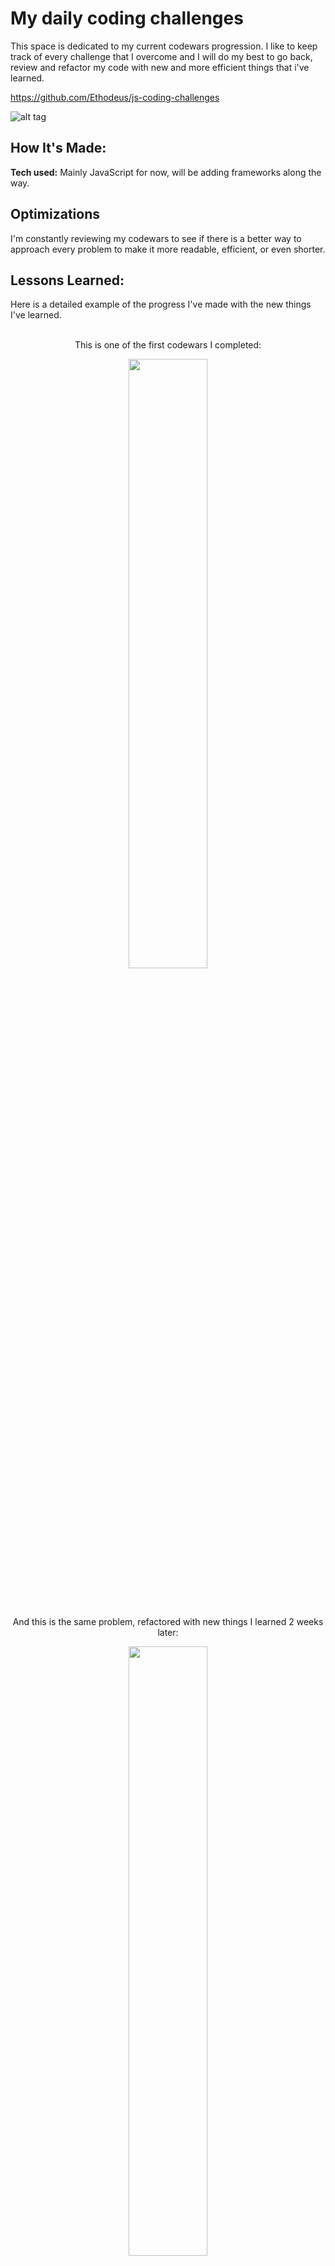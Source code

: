 # My daily coding challenges

This space is dedicated to my current codewars progression. I like to keep track of every challenge that I overcome and I will do my best to go back, review and refactor my code with new and more efficient things that i've learned. 

https://github.com/Ethodeus/js-coding-challenges

![alt tag](https://www.codewars.com/users/Ethodeus/badges/large)

## How It's Made:

**Tech used:** Mainly JavaScript for now, will be adding frameworks along the way. 

## Optimizations

I'm constantly reviewing my codewars to see if there is a better way to approach every problem to make it more readable, efficient, or even shorter.  

## Lessons Learned:

Here is a detailed example of the progress I've made with the new things I've learned.
<br>
<br>
<p align='center'>
This is one of the first codewars I completed:
</p>

<p align='center'>
<img src="https://user-images.githubusercontent.com/101031188/163731320-20653bdc-4851-4cad-bcf4-7df15e372ed2.png" width="50%">
</p>
<br>
<br>
<p align='center'>
And this is the same problem, refactored with new things I learned 2 weeks later:
</p>

<p align='center'>
<img src="https://user-images.githubusercontent.com/101031188/163731319-7d9fac57-63b7-49b1-b5d7-7adff2d35e40.png" width="50%">
</p>

This is a great motivation to keep learning and not feel discouraged, because even though you feel like you're not making progress or learning much, you are. 
